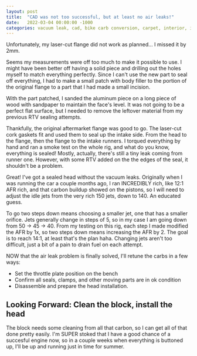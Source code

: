 ```yaml
---
layout: post
title:  "CAD was not too successful, but at least no air leaks!"
date:   2022-03-04 00:00:00 -1000
categories: vacuum leak, cad, bike carb conversion, carpet, interior, install carpet
---
```


Unfortunately, my laser-cut flange did not work as planned... I missed it by 2mm.

Seems my measurements were off too much to make it possible to use. I might have been better off having a solid piece and drilling out the holes myself to match everything perfectly. Since I can't use the new part to seal off everything, I had to make a small patch with body filler to the portion of the original flange to a part that I had made a small incision.

With the part patched, I sanded the aluminum piece on a long piece of wood with sandpaper to maintain the face's level. It was not going to be a perfect flat surface, but I needed to remove the leftover material from my previous RTV sealing attempts.

Thankfully, the original aftermarket flange was good to go. The laser-cut cork gaskets fit and used them to seal up the intake side. From the head to the flange, then the flange to the intake runners. I torqued everything by hand and ran a smoke test on the whole rig, and what do you know, everything is sealed! Mostly, actually, there's still a tiny leak coming from runner one. However, with some RTV added on the the edges of the seal, it shouldn't be a problem.

Great! I've got a sealed head without the vacuum leaks. Originally when I was running the car a couple months ago, I ran INCREDIBLY rich, like 12:1 AFR rich, and that carbon buildup showed on the pistons, so I will need to adjust the idle jets from the very rich 150 jets, down to 140. An educated guess.

To go two steps down means choosing a smaller jet, one that has a smaller orifice. Jets generally change in steps of 5, so in my case I am going down from 50 -> 45 -> 40. From my testing on this rig, each step I made modified the AFR by 1x, so two steps down means increasing the AFR by 2. The goal is to reach 14:1, at least that's the plan haha. Changing jets aren't too difficult, just a bit of a pain to drain fuel on each attempt.

NOW that the air leak problem is finally solved, I'll retune the carbs in a few ways:
- Set the throttle plate position on the bench
- Confirm all seals, clamps, and other moving parts are  in ok condition
- Disassemble and prepare the head installation.

## Looking Forward: Clean the block, install the head

The block needs some cleaning from all that carbon, so I can get all of that done pretty easily. I'm SUPER stoked that I have a good chance of a succesful engine now, so in a couple weeks when everything is buttoned up, I'll be up and running just in time for summer.